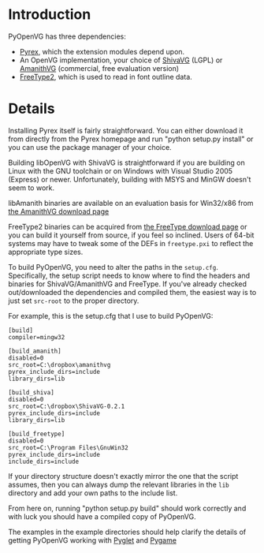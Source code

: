 # Introduction #
PyOpenVG has three dependencies:
  * [Pyrex](http://www.cosc.canterbury.ac.nz/greg.ewing/python/Pyrex/), which the extension modules depend upon.
  * An OpenVG implementation, your choice of [ShivaVG](http://sourceforge.net/projects/shivavg) (LGPL) or [AmanithVG](http://www.amanith.org/project.html) (commercial, free evaluation version)
  * [FreeType2](http://freetype.sourceforge.net/freetype2/index.html), which is used to read in font outline data.

# Details #
Installing Pyrex itself is fairly straightforward. You can either download it from directly from the Pyrex homepage and run "python setup.py install" or you can use the package manager of your choice.

Building libOpenVG with ShivaVG is straightforward if you are building on Linux with the GNU toolchain or on Windows with Visual Studio 2005 (Express) or newer. Unfortunately, building with MSYS and MinGW doesn't seem to work.

libAmanith binaries are available on an evaluation basis for Win32/x86 from [the AmanithVG download page](http://www.amanith.org/download.html)

FreeType2 binaries can be acquired from [the FreeType download page](http://freetype.sourceforge.net/download.html) or you can build it yourself from source, if you feel so inclined.
Users of 64-bit systems may have to tweak some of the DEFs in `freetype.pxi` to reflect the appropriate type sizes.

To build PyOpenVG, you need to alter the paths in the `setup.cfg`. Specifically, the setup script needs to know where to find the headers and binaries for ShivaVG/AmanithVG and FreeType. If you've already checked out/downloaded the dependencies and compiled them, the easiest way is to just set `src-root` to the proper directory.

For example, this is the setup.cfg that I use to build PyOpenVG:
```
[build]
compiler=mingw32

[build_amanith]
disabled=0
src_root=C:\dropbox\amanithvg
pyrex_include_dirs=include
library_dirs=lib

[build_shiva]
disabled=0
src_root=C:\dropbox\ShivaVG-0.2.1
pyrex_include_dirs=include
library_dirs=lib

[build_freetype]
disabled=0
src_root=C:\Program Files\GnuWin32
pyrex_include_dirs=include
include_dirs=include
```

If your directory structure doesn't exactly mirror the one that the script assumes, then you can always dump the relevant libraries in the `lib` directory and add your own paths to the include list.


From here on, running "python setup.py build" should work correctly and with luck you should have a compiled copy of PyOpenVG.

The examples in the example directories should help clarify the details of getting PyOpenVG working with [Pyglet](http://pyglet.org/) and [Pygame](http://www.pygame.org/)